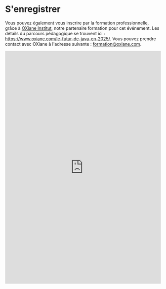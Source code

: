 # S'enregistrer

<!-- MACRO{snippet|debug=false|ignoreDownloadError=false|verbatim=false|file=src/site/resources/fragments/breadcrum.snippet.html} -->

<!--
Les inscriptions via la formation professionnelle seront bientôt possible, grâce à [OXiane Institut](https://www.oxiane.com/), notre partenaire formation pour cet événement. Vous pouvez prendre contact avec [OXiane Institut](https://www.oxiane.com/) à cette adresse pour plus d'informations : [formation@oxiane.com](mailto:formation@oxiane.com).
-->

Vous pouvez également vous inscrire par la formation professionnelle, grâce à [OXiane Institut](https://www.oxiane.com/), notre partenaire formation pour cet événement. Les détails du parcours pédagogique se trouvent ici : <https://www.oxiane.com/le-futur-de-java-en-2025/>. Vous pouvez prendre contact avec OXiane à l'adresse suivante : [formation@oxiane.com](mailto:formation@oxiane.com).

<iframe id="haWidget" allowtransparency="true" scrolling="auto" src="https://www.helloasso.com/associations/bjpc/evenements/paris-jug-s-java-day-2025/widget" style="width: 100%; height: 750px; border: none;"></iframe>
